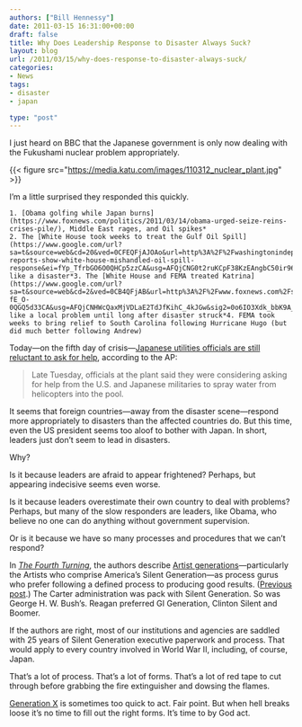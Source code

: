 ```yaml
---
authors: ["Bill Hennessy"]
date: 2011-03-15 16:31:00+00:00
draft: false
title: Why Does Leadership Response to Disaster Always Suck?
layout: blog
url: /2011/03/15/why-does-response-to-disaster-always-suck/
categories:
- News
tags:
- disaster
- japan

type: "post"
---
```


I just heard on BBC that the Japanese government is only now dealing with the Fukushami nuclear problem appropriately.

 

{{< figure src="https://media.katu.com/images/110312_nuclear_plant.jpg" >}}


 

I’m a little surprised they responded this quickly.

 

    1. [Obama golfing while Japan burns](https://www.foxnews.com/politics/2011/03/14/obama-urged-seize-reins-crises-pile/), Middle East rages, and Oil spikes*
    2. The [White House took weeks to treat the Gulf Oil Spill](https://www.google.com/url?sa=t&source=web&cd=20&ved=0CFEQFjAJOAo&url=http%3A%2F%2Fwashingtonindependent.com%2F99840%2Fnew-reports-show-white-house-mishandled-oil-spill-response&ei=fYp_TfrbGO6O0QHCp5zzCA&usg=AFQjCNG0t2ruKCpF38KzEAngbC50ir966A&sig2=a9QcCIo3o6BtcjzKp8t7Aw) like a disaster*3. The [White House and FEMA treated Katrina](https://www.google.com/url?sa=t&source=web&cd=2&ved=0CB4QFjAB&url=http%3A%2F%2Fwww.foxnews.com%2Fstory%2F0%2C2933%2C185801%2C00.html&ei=pIp_Ta-fE_O-0QGQ5d33CA&usg=AFQjCNHWcQaxMjVDLaE2TdJfKihC_4kJGw&sig2=0o6IO3Xdk_bbK9A_dYmXjA) like a local problem until long after disaster struck*4. FEMA took weeks to bring relief to South Carolina following Hurricane Hugo (but did much better following Andrew)   

Today—on the fifth day of crisis—[Japanese utilities officials are still reluctant to ask for help](https://news.yahoo.com/s/ap/as_japan_earthquake), according to the AP:

 

>   
> 
> Late Tuesday, officials at the plant said they were considering asking for help from the U.S. and Japanese militaries to spray water from helicopters into the pool.
> 
> 

 

It seems that foreign countries—away from the disaster scene—respond more appropriately to disasters than the affected countries do. But this time, even the US president seems too aloof to bother with Japan. In short, leaders just don’t seem to lead in disasters.

 

Why? 

 

Is it because leaders are afraid to appear frightened? Perhaps, but appearing indecisive seems even worse.

 

Is it because leaders overestimate their own country to deal with problems? Perhaps, but many of the slow responders are leaders, like Obama, who believe no one can do anything without government supervision.

 

Or is it because we have so many processes and procedures that we can’t respond?

 

In _[The Fourth Turning](https://www.amazon.com/gp/product/0767900464/ref=as_li_ss_tl?ie=UTF8&tag=hennesssview-20&linkCode=as2&camp=1789&creative=390957&creativeASIN=0767900464)_, the authors describe [Artist generations](https://www.fourthturning.com/html/archetypes_3.html)—particularly the Artists who comprise America’s Silent Generation—as process gurus who prefer following a defined process to producing good results. ([Previous post](https://hennessysview.com/latest/dont-look-for-quick-fixes/).) The Carter administration was pack with Silent Generation. So was George H. W. Bush’s. Reagan preferred GI Generation, Clinton Silent and Boomer.

 

If the authors are right, most of our institutions and agencies are saddled with 25 years of Silent Generation executive paperwork and process. That would apply to every country involved in World War II, including, of course, Japan.

 

That’s a lot of process. That’s a lot of forms. That’s a lot of red tape to cut through before grabbing the fire extinguisher and dowsing the flames.

 

[Generation X](https://www.fourthturning.com/html/archetypes_1.html) is sometimes too quick to act. Fair point. But when hell breaks loose it’s no time to fill out the right forms. It’s time to by God act.
